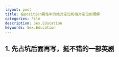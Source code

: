 ```yaml
---
layout: post
title: 在position属性中的绝对定位和相对定位的理解
categories: Film
description: Sex.Education
keywords: Sex.Education
---
```




## 1. 先占坑后面再写，挺不错的一部英剧

